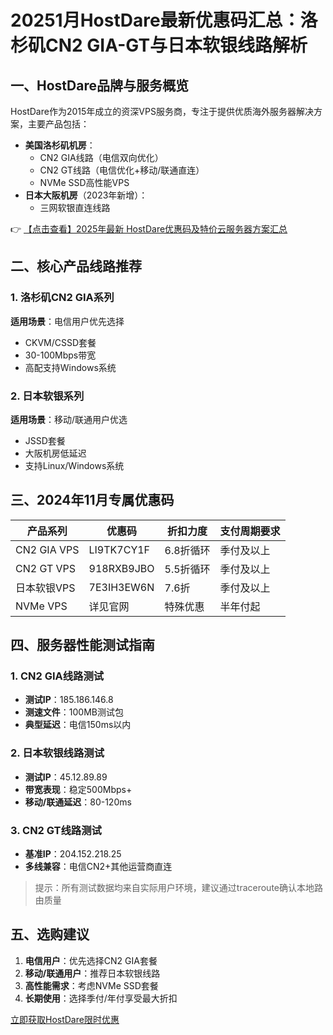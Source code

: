 # 20251月HostDare最新优惠码汇总：洛杉矶CN2 GIA-GT与日本软银线路解析

## 一、HostDare品牌与服务概览

HostDare作为2015年成立的资深VPS服务商，专注于提供优质海外服务器解决方案，主要产品包括：

- **美国洛杉矶机房**：
  - CN2 GIA线路（电信双向优化）
  - CN2 GT线路（电信优化+移动/联通直连）
  - NVMe SSD高性能VPS
- **日本大阪机房**（2023年新增）：
  - 三网软银直连线路

👉 [【点击查看】2025年最新 HostDare优惠码及特价云服务器方案汇总](https://bit.ly/hostdare)

## 二、核心产品线路推荐

### 1. 洛杉矶CN2 GIA系列
**适用场景**：电信用户优先选择
- CKVM/CSSD套餐
- 30-100Mbps带宽
- 高配支持Windows系统

### 2. 日本软银系列
**适用场景**：移动/联通用户优选
- JSSD套餐
- 大阪机房低延迟
- 支持Linux/Windows系统

## 三、2024年11月专属优惠码

| 产品系列       | 优惠码         | 折扣力度 | 支付周期要求 |
|----------------|---------------|----------|--------------|
| CN2 GIA VPS    | LI9TK7CY1F    | 6.8折循环 | 季付及以上    |
| CN2 GT VPS     | 918RXB9JBO    | 5.5折循环 | 季付及以上    |
| 日本软银VPS    | 7E3IH3EW6N    | 7.6折     | 季付及以上    |
| NVMe VPS       | 详见官网       | 特殊优惠  | 半年付起      |

## 四、服务器性能测试指南

### 1. CN2 GIA线路测试
- **测试IP**：185.186.146.8
- **测速文件**：100MB测试包
- **典型延迟**：电信150ms以内

### 2. 日本软银线路测试
- **测试IP**：45.12.89.89
- **带宽表现**：稳定500Mbps+
- **移动/联通延迟**：80-120ms

### 3. CN2 GT线路测试
- **基准IP**：204.152.218.25
- **多线兼容**：电信CN2+其他运营商直连

> 提示：所有测试数据均来自实际用户环境，建议通过traceroute确认本地路由质量

## 五、选购建议
1. **电信用户**：优先选择CN2 GIA套餐
2. **移动/联通用户**：推荐日本软银线路
3. **高性能需求**：考虑NVMe SSD套餐
4. **长期使用**：选择季付/年付享受最大折扣

[立即获取HostDare限时优惠](https://bit.ly/hostdare)